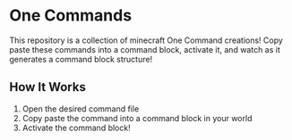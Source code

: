 # One Commands

This repository is a collection of minecraft One Command creations! Copy paste these commands into a command block, activate it, and watch as it generates a command block structure!

## How It Works  
1. Open the desired command file
2. Copy paste the command into a command block in your world
3. Activate the command block!